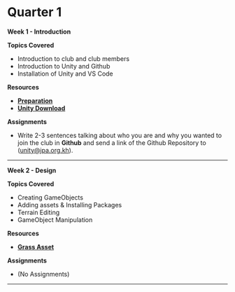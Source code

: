 # Quarter 1

**Week 1 - Introduction**

**Topics Covered**
- Introduction to club and club members
- Introduction to Unity and Github
- Installation of Unity and VS Code 

**Resources**
- [**Preparation**](https://github.com/AlphaMC0/UGDC/blob/main/Prep.md)
- [**Unity Download**](https://unity.com/download)

**Assignments**
- Write 2-3 sentences talking about who you are and why you wanted to join the club in **Github** and send a link of the Github Repository to (unity@jpa.org.kh).

___________________

**Week 2 - Design**

**Topics Covered**
- Creating GameObjects
- Adding assets & Installing Packages
- Terrain Editing
- GameObject Manipulation

**Resources**
- [**Grass Asset**](https://assetstore.unity.com/packages/2d/textures-materials/nature/grass-flowers-pack-free-138810)

**Assignments**
- (No Assignments)

___________________
